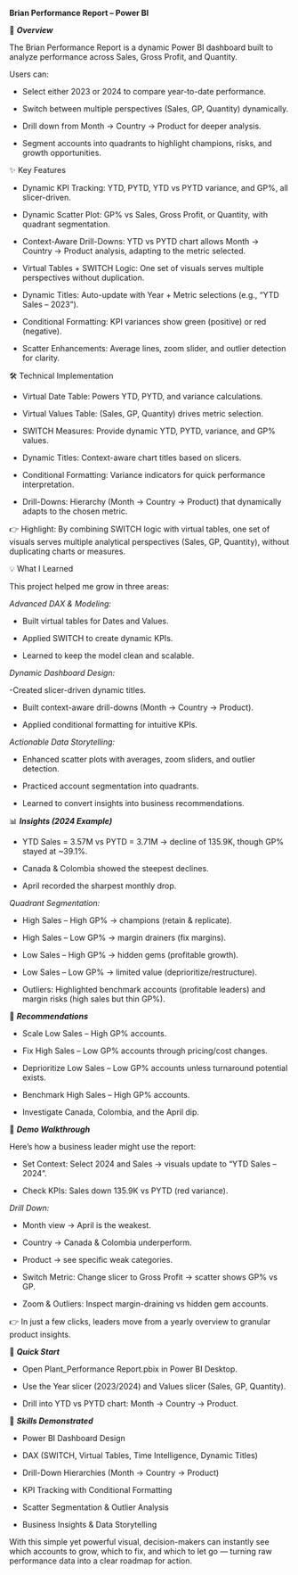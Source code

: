 **Brian Performance Report – Power BI**

📖 _**Overview**_

The Brian Performance Report is a dynamic Power BI dashboard built to analyze performance across Sales, Gross Profit, and Quantity.

Users can:

- Select either 2023 or 2024 to compare year-to-date performance.

- Switch between multiple perspectives (Sales, GP, Quantity) dynamically.

- Drill down from Month → Country → Product for deeper analysis.

- Segment accounts into quadrants to highlight champions, risks, and growth opportunities.

✨ Key Features

- Dynamic KPI Tracking: YTD, PYTD, YTD vs PYTD variance, and GP%, all slicer-driven.

- Dynamic Scatter Plot: GP% vs Sales, Gross Profit, or Quantity, with quadrant segmentation.

- Context-Aware Drill-Downs: YTD vs PYTD chart allows Month → Country → Product analysis, adapting to the metric selected.

- Virtual Tables + SWITCH Logic: One set of visuals serves multiple perspectives without duplication.

- Dynamic Titles: Auto-update with Year + Metric selections (e.g., “YTD Sales – 2023”).

- Conditional Formatting: KPI variances show green (positive) or red (negative).

- Scatter Enhancements: Average lines, zoom slider, and outlier detection for clarity.

🛠 Technical Implementation

- Virtual Date Table: Powers YTD, PYTD, and variance calculations.

- Virtual Values Table: (Sales, GP, Quantity) drives metric selection.

- SWITCH Measures: Provide dynamic YTD, PYTD, variance, and GP% values.

- Dynamic Titles: Context-aware chart titles based on slicers.

- Conditional Formatting: Variance indicators for quick performance interpretation.

- Drill-Downs: Hierarchy (Month → Country → Product) that dynamically adapts to the chosen metric.

👉 Highlight: By combining SWITCH logic with virtual tables, one set of visuals serves multiple analytical perspectives (Sales, GP, Quantity), without duplicating charts or measures.

💡 What I Learned

This project helped me grow in three areas:

_Advanced DAX & Modeling:_

- Built virtual tables for Dates and Values.

- Applied SWITCH to create dynamic KPIs.

- Learned to keep the model clean and scalable.

_Dynamic Dashboard Design:_

-Created slicer-driven dynamic titles.

- Built context-aware drill-downs (Month → Country → Product).

- Applied conditional formatting for intuitive KPIs.

_Actionable Data Storytelling:_

- Enhanced scatter plots with averages, zoom sliders, and outlier detection.

- Practiced account segmentation into quadrants.

- Learned to convert insights into business recommendations.

📊 **_Insights (2024 Example)_**

- YTD Sales = 3.57M vs PYTD = 3.71M → decline of 135.9K, though GP% stayed at ~39.1%.

- Canada & Colombia showed the steepest declines.

- April recorded the sharpest monthly drop.

_Quadrant Segmentation:_

- High Sales – High GP% → champions (retain & replicate).

- High Sales – Low GP% → margin drainers (fix margins).

- Low Sales – High GP% → hidden gems (profitable growth).

- Low Sales – Low GP% → limited value (deprioritize/restructure).

- Outliers: Highlighted benchmark accounts (profitable leaders) and margin risks (high sales but thin GP%).

🎯 _**Recommendations**_

- Scale Low Sales – High GP% accounts.

- Fix High Sales – Low GP% accounts through pricing/cost changes.

- Deprioritize Low Sales – Low GP% accounts unless turnaround potential exists.

- Benchmark High Sales – High GP% accounts.

- Investigate Canada, Colombia, and the April dip.

🎥 _**Demo Walkthrough**_

Here’s how a business leader might use the report:

- Set Context: Select 2024 and Sales → visuals update to “YTD Sales – 2024”.

- Check KPIs: Sales down 135.9K vs PYTD (red variance).

_Drill Down:_

- Month view → April is the weakest.

- Country → Canada & Colombia underperform.

- Product → see specific weak categories.

- Switch Metric: Change slicer to Gross Profit → scatter shows GP% vs GP.

- Zoom & Outliers: Inspect margin-draining vs hidden gem accounts.

👉 In just a few clicks, leaders move from a yearly overview to granular product insights.

🔧 _**Quick Start**_

- Open Plant_Performance Report.pbix in Power BI Desktop.

- Use the Year slicer (2023/2024) and Values slicer (Sales, GP, Quantity).

- Drill into YTD vs PYTD chart: Month → Country → Product.

🧰 _**Skills Demonstrated**_

- Power BI Dashboard Design

- DAX (SWITCH, Virtual Tables, Time Intelligence, Dynamic Titles)

- Drill-Down Hierarchies (Month → Country → Product)

- KPI Tracking with Conditional Formatting

- Scatter Segmentation & Outlier Analysis

- Business Insights & Data Storytelling

With this simple yet powerful visual, decision-makers can instantly see which accounts to grow, which to fix, and which to let go — turning raw performance data into a clear roadmap for action.
